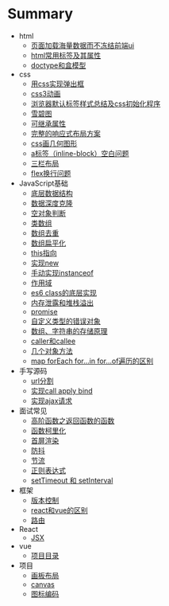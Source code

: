 # Summary
* html
  * [页面加载海量数据而不冻结前端ui](./html/bigDate.md)
  * [html常用标签及其属性](./html/tag.md)
  * [doctype和盒模型](./html/doctype.md)
* css
  * [用css实现弹出框](./css/popup.md)
  * [css3动画](./css/animate.md)
  * [浏览器默认标签样式总结及css初始化程序](./css/default.md)
  * [雪碧图](./css/sprite.md)
  * [可继承属性](./css/inherit.md)
  * [完整的响应式布局方案](./css/media.md)
  * [css画几何图形](./css/geometric.md)
  * [a标签（inline-block）空白问题](./css/a.md)
  * [三栏布局](./css/layout.md)
  * [flex换行问题](./css/flexWrap.md)
* JavaScript基础
  * [底层数据结构](./data/data.md)
  * [数据深度克隆](./data/deepclone.md)
  * [空对象判断](./data/objectJudge.md)
  * [类数组](./data/arguments.md)
  * [数组去重](./data/distinct.md)
  * [数组扁平化](./data/flat.md)
  * [this指向](./data/this.md)
  * [实现new](./data/new.md)
  * [手动实现instanceof](./data/instanceof.md)
  * [作用域](./data/scope.md)
  * [es6 class的底层实现](./data/class.md)
  * [内存泄露和堆栈溢出](./data/overflow.md)
  * [promise](./data/promise.md)
  * [自定义类型的错误对象](./data/throw.md)
  * [数组、字符串的存储原理](./data/array.md)
  * [caller和callee](./data/caller.md)
  * [几个对象方法](./data/defineProperty.md)
  * [map forEach for...in for...of遍历的区别](./data/traversal.md)
* 手写源码
  * [url分割](./origin/queryString.md) 
  * [实现call apply bind](./origin/call.md)
  * [实现ajax请求](./origin/ajax.md)
* 面试常见
  * [高阶函数之返回函数的函数](./interview/add.md)
  * [函数柯里化](./interview/currying.md)
  * [首屏渲染](./interview/screen.md)
  * [防抖](./interview/throttle.md)
  * [节流](./interview/debounce.md)
  * [正则表达式](./interview/reg.md)
  * [setTimeout 和 setInterval](./interview/setInterval.md) 
* 框架
  * [版本控制](./framework/git.md)
  * [react和vue的区别](./framework/difference.md)
  * [路由](./framework/router.md)
* React
  * [JSX](./React/JSX.md)
* vue
  * [项目目录](./vue/framework.md)
* 项目
  * [画板布局](./project/drawCSS.md)
  * [canvas](./project/canvas.md)
  * [图标编码](./project/icon.md)


